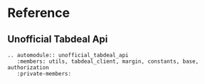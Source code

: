 # Reference

## Unofficial Tabdeal Api

```{eval-rst}
.. automodule:: unofficial_tabdeal_api
   :members: utils, tabdeal_client, margin, constants, base, authorization
   :private-members:
```
